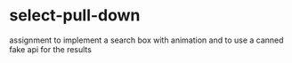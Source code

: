 # select-pull-down
assignment to implement a search box with animation and to use a canned fake api for the results
